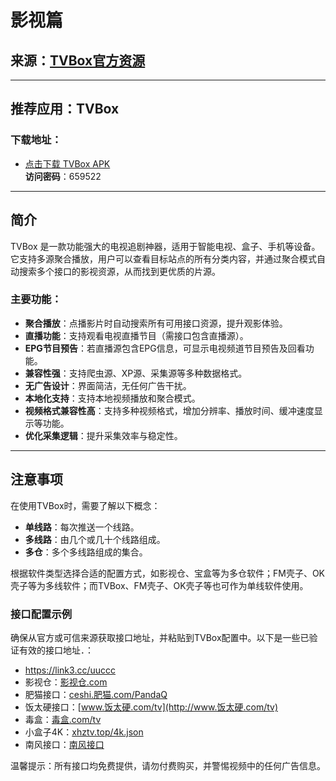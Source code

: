 # 影视篇

## 来源：[TVBox官方资源](https://tvbox.wpcoder.cn/)

---

## 推荐应用：TVBox

### 下载地址：
- [点击下载 TVBox APK](https://down.clbug.com/?dir=TVBox/takagen99)  
  **访问密码**：659522

---

## 简介

TVBox 是一款功能强大的电视追剧神器，适用于智能电视、盒子、手机等设备。它支持多源聚合播放，用户可以查看目标站点的所有分类内容，并通过聚合模式自动搜索多个接口的影视资源，从而找到更优质的片源。

### 主要功能：

- **聚合播放**：点播影片时自动搜索所有可用接口资源，提升观影体验。
- **直播功能**：支持观看电视直播节目（需接口包含直播源）。
- **EPG节目预告**：若直播源包含EPG信息，可显示电视频道节目预告及回看功能。
- **兼容性强**：支持爬虫源、XP源、采集源等多种数据格式。
- **无广告设计**：界面简洁，无任何广告干扰。
- **本地化支持**：支持本地视频播放和聚合模式。
- **视频格式兼容性高**：支持多种视频格式，增加分辨率、播放时间、缓冲速度显示等功能。
- **优化采集逻辑**：提升采集效率与稳定性。

---

## 注意事项

在使用TVBox时，需要了解以下概念：

- **单线路**：每次推送一个线路。
- **多线路**：由几个或几十个线路组成。
- **多仓**：多个多线路组成的集合。

根据软件类型选择合适的配置方式，如影视仓、宝盒等为多仓软件；FM壳子、OK壳子等为多线软件；而TVBox、FM壳子、OK壳子等也可作为单线软件使用。

### 接口配置示例

确保从官方或可信来源获取接口地址，并粘贴到TVBox配置中。以下是一些已验证有效的接口地址．：

- https://link3.cc/uuccc
- 影视仓：[影视仓.com](http://影视仓.com/)
- 肥猫接口：[ceshi.肥猫.com/PandaQ](http://ceshi.肥猫.com/PandaQ)
- 饭太硬接口：[www.饭太硬.com/tv](http://www.饭太硬.com/tv)
- 毒盒：[毒盒.com/tv](https://毒盒.com/tv)
- 小盒子4K：[xhztv.top/4k.json](http://xhztv.top/4k.json)
- 南风接口：[南风接口](https://raw.githubusercontent.com/yoursmile66/TVBox/main/XC.json)

温馨提示：所有接口均免费提供，请勿付费购买，并警惕视频中的任何广告信息。